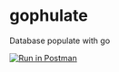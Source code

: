 # gophulate
Database populate with go

[![Run in Postman](https://run.pstmn.io/button.svg)](https://app.getpostman.com/run-collection/f87d5097e3b0aebca71a)
